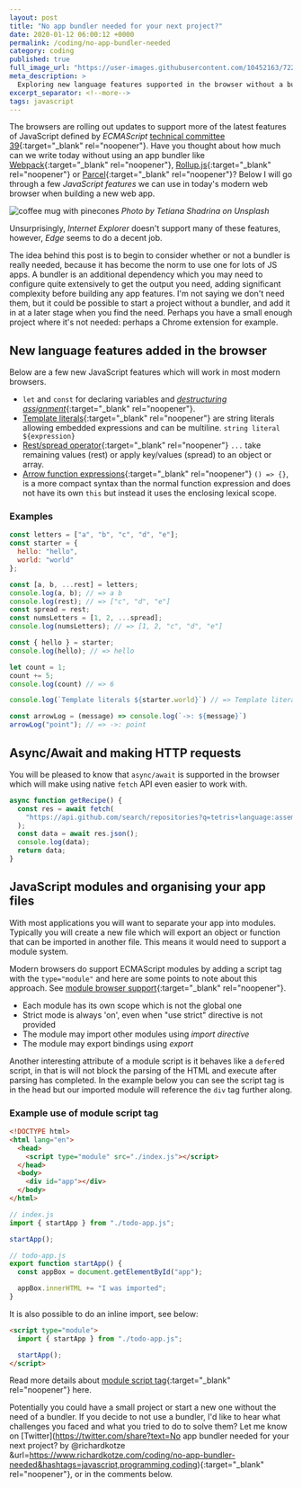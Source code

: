 ```yaml
---
layout: post
title: "No app bundler needed for your next project?"
date: 2020-01-12 06:00:12 +0000
permalink: /coding/no-app-bundler-needed
category: coding
published: true
full_image_url: "https://user-images.githubusercontent.com/10452163/72224705-51eaa780-3575-11ea-8fcb-4aa0861595f6.jpg"
meta_description: >
  Exploring new language features supported in the browser without a bundler.
excerpt_separator: <!--more-->
tags: javascript
---
```


The browsers are rolling out updates to support more of the latest features of JavaScript defined by _ECMAScript_ [technical committee 39](https://github.com/tc39){:target="\_blank" rel="noopener"}. Have you thought about how much can we write today without using an app bundler like [Webpack](https://webpack.js.org/){:target="\_blank" rel="noopener"}, [Rollup.js](https://rollupjs.org/guide/en/){:target="\_blank" rel="noopener"} or [Parcel](https://parceljs.org/){:target="\_blank" rel="noopener"}? Below I will go through a few _JavaScript features_ we can use in today's modern web browser when building a new web app.

<!--more-->

![coffee mug with pinecones](https://user-images.githubusercontent.com/10452163/72224705-51eaa780-3575-11ea-8fcb-4aa0861595f6.jpg)
_Photo by Tetiana Shadrina on Unsplash_

Unsurprisingly, _Internet Explorer_ doesn't support many of these features, however, _Edge_ seems to do a decent job.

The idea behind this post is to begin to consider whether or not a bundler is really needed, because it has become the norm to use one for lots of JS apps. A bundler is an additional dependency which you may need to configure quite extensively to get the output you need, adding significant complexity before building any app features. I'm not saying we don't need them, but it could be possible to start a project without a bundler, and add it in at a later stage when you find the need. Perhaps you have a small enough project where it's not needed: perhaps a Chrome extension for example.

## New language features added in the browser

Below are a few new JavaScript features which will work in most modern browsers.

- `let` and `const` for declaring variables and [_destructuring assignment_](https://developer.mozilla.org/en-US/docs/Web/JavaScript/Reference/Operators/Destructuring_assignment){:target="\_blank" rel="noopener"}.
- [Template literals](https://developer.mozilla.org/en-US/docs/Web/JavaScript/Reference/Template_literals){:target="\_blank" rel="noopener"} are string literals allowing embedded expressions and can be multiline. `string literal ${expression}`
- [Rest/spread operator](https://developer.mozilla.org/en-US/docs/Web/JavaScript/Reference/Operators/Spread_syntax){:target="\_blank" rel="noopener"} `...` take remaining values (rest) or apply key/values (spread) to an object or array.
- [Arrow function expressions](https://developer.mozilla.org/en-US/docs/Web/JavaScript/Reference/Functions/Arrow_functions){:target="\_blank" rel="noopener"} `() => {}`, is a more compact syntax than the normal function expression and does not have its own `this` but instead it uses the enclosing lexical scope.

### Examples

```javascript
const letters = ["a", "b", "c", "d", "e"];
const starter = {
  hello: "hello",
  world: "world"
};

const [a, b, ...rest] = letters;
console.log(a, b); // => a b
console.log(rest); // => ["c", "d", "e"]
const spread = rest;
const numsLetters = [1, 2, ...spread];
console.log(numsLetters); // => [1, 2, "c", "d", "e"]

const { hello } = starter;
console.log(hello); // => hello

let count = 1;
count += 5;
console.log(count) // => 6

console.log(`Template literals ${starter.world}`) // => Template literals world

const arrowLog = (message) => console.log(`->: ${message}`)
arrowLog("point"); // => ->: point
```

## Async/Await and making HTTP requests

You will be pleased to know that `async/await` is supported in the browser which will make using native `fetch` API even easier to work with.

```javascript
async function getRecipe() {
  const res = await fetch(
    "https://api.github.com/search/repositories?q=tetris+language:assembly&sort=stars&order=desc"
  );
  const data = await res.json();
  console.log(data);
  return data;
}

```

## JavaScript modules and organising your app files

With most applications you will want to separate your app into modules. Typically you will create a new file which will export an object or function that can be imported in another file. This means it would need to support a module system.

Modern browsers do support ECMAScript modules by adding a script tag with the `type="module"` and here are some points to note about this approach. See [module browser support](https://caniuse.com/#feat=es6-module){:target="\_blank" rel="noopener"}.

- Each module has its own scope which is not the global one
- Strict mode is always 'on', even when "use strict" directive is not provided
- The module may import other modules using _import directive_
- The module may export bindings using _export_

Another interesting attribute of a module script is it behaves like a `defer`ed script, in that is will not block the parsing of the HTML and execute after parsing has completed. In the example below you can see the script tag is in the head but our imported module will reference the `div` tag further along.

### Example use of module script tag

```html
<!DOCTYPE html>
<html lang="en">
  <head>
    <script type="module" src="./index.js"></script>
  </head>
  <body>
    <div id="app"></div>
  </body>
</html>
```

```javascript
// index.js
import { startApp } from "./todo-app.js";

startApp();
```

```javascript
// todo-app.js
export function startApp() {
  const appBox = document.getElementById("app");

  appBox.innerHTML += "I was imported";
}
```

It is also possible to do an inline import, see below:

```html
<script type="module">
  import { startApp } from "./todo-app.js";

  startApp();
</script>
```

Read more details about [module script tag](https://hospodarets.com/native-ecmascript-modules-the-first-overview){:target="\_blank" rel="noopener"} here.

Potentially you could have a small project or start a new one without the need of a bundler. If you decide to not use a bundler, I'd like to hear what challenges you faced and what you tried to do to solve them? Let me know on [Twitter](https://twitter.com/share?text=No app bundler needed for your next project? by @richardkotze &url=https://www.richardkotze.com/coding/no-app-bundler-needed&hashtags=javascript,programming,coding){:target="\_blank" rel="noopener"}, or in the comments below.
